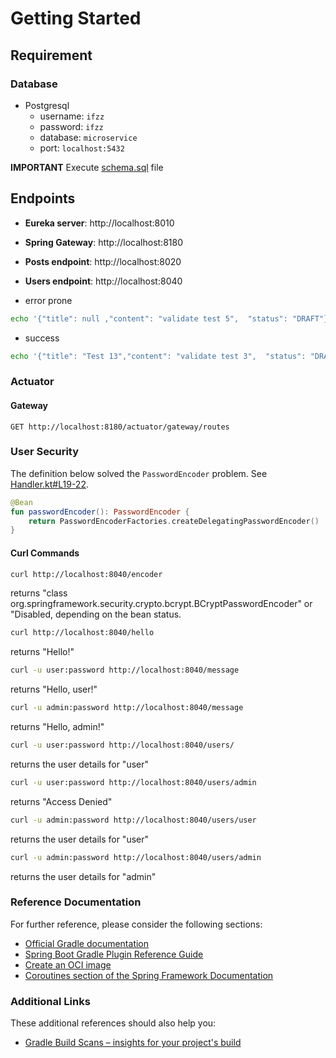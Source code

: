 # Getting Started

## Requirement

### Database

- Postgresql
    - username: `ifzz`
    - password: `ifzz`
    - database: `microservice`
    - port:     `localhost:5432`

**IMPORTANT**
Execute [schema.sql](src/main/resources/schema.sql) file

## Endpoints

- **Eureka server**:  http://localhost:8010
- **Spring Gateway**: http://localhost:8180
- **Posts endpoint**: http://localhost:8020
- **Users endpoint**: http://localhost:8040

- error prone

```bash
echo '{"title": null ,"content": "validate test 5",  "status": "DRAFT"}' | http POST localhost:8080/api/posts
```

- success

```bash
echo '{"title": "Test 13","content": "validate test 3",  "status": "DRAFT"}' | http POST localhost:8080/api/posts
```

### Actuator

#### Gateway 

```http request
GET http://localhost:8180/actuator/gateway/routes
```

### User Security

The definition below solved the `PasswordEncoder` problem. See
[Handler.kt#L19-22](https://github.com/kensiprell/kotlin-spring-security/blob/master/src/main/kotlin/com/siprell/kotlinspringsecurity/SecurityConfiguration.kt#L19-22).

```kotlin
@Bean
fun passwordEncoder(): PasswordEncoder {
    return PasswordEncoderFactories.createDelegatingPasswordEncoder()
}
```

#### Curl Commands

```bash
curl http://localhost:8040/encoder
```

returns "class org.springframework.security.crypto.bcrypt.BCryptPasswordEncoder" or "Disabled, depending on the bean status.

```bash
curl http://localhost:8040/hello
```

returns "Hello!"

```bash
curl -u user:password http://localhost:8040/message
```

returns "Hello, user!"

```bash
curl -u admin:password http://localhost:8040/message
```

returns "Hello, admin!"

```bash
curl -u user:password http://localhost:8040/users/
```

returns the user details for "user"

```bash
curl -u user:password http://localhost:8040/users/admin
```

returns "Access Denied"

```bash
curl -u admin:password http://localhost:8040/users/user
```

returns the user details for "user"

```bash
curl -u admin:password http://localhost:8040/users/admin
```

returns the user details for "admin"

### Reference Documentation

For further reference, please consider the following sections:

* [Official Gradle documentation](https://docs.gradle.org)
* [Spring Boot Gradle Plugin Reference Guide](https://docs.spring.io/spring-boot/docs/2.4.3/gradle-plugin/reference/html/)
* [Create an OCI image](https://docs.spring.io/spring-boot/docs/2.4.3/gradle-plugin/reference/html/#build-image)
* [Coroutines section of the Spring Framework Documentation](https://docs.spring.io/spring/docs/5.3.4/spring-framework-reference/languages.html#coroutines)

### Additional Links

These additional references should also help you:

* [Gradle Build Scans – insights for your project's build](https://scans.gradle.com#gradle)

